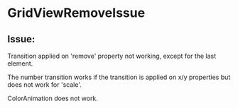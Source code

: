 # GridViewRemoveIssue

## Issue: 
  Transition applied on 'remove' property not working, except for the last element. 
  
  The number transition works if the transition is applied on x/y properties but does not work for 'scale'.
  
  ColorAnimation does not work.
